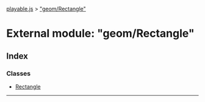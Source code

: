 [playable.js](../README.md) > ["geom/Rectangle"](../modules/_geom_rectangle_.md)

# External module: "geom/Rectangle"

## Index

### Classes

* [Rectangle](../classes/_geom_rectangle_.rectangle.md)

---

